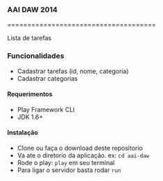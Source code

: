 ### AAI DAW 2014
=====================================

Lista de tarefas

### Funcionalidades
* Cadastrar tarefas (id, nome, categoria)
* Cadastrar categorias


#### Requerimentos
* Play Framework CLI
* JDK 1.6+


#### Instalação

* Clone ou faça o download deste repositorio
* Va ate o diretorio da aplicação. ex: `cd aai-daw`
* Rode o play: `play` em seu terminal
* Para ligar o servidor basta rodar `run`